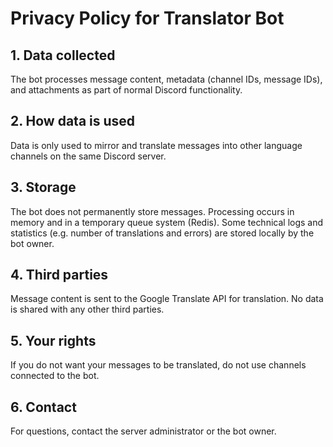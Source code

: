 # Privacy Policy for Translator Bot

## 1. Data collected
The bot processes message content, metadata (channel IDs, message IDs), and attachments as part of normal Discord functionality.

## 2. How data is used
Data is only used to mirror and translate messages into other language channels on the same Discord server.

## 3. Storage
The bot does not permanently store messages. Processing occurs in memory and in a temporary queue system (Redis). Some technical logs and statistics (e.g. number of translations and errors) are stored locally by the bot owner.

## 4. Third parties
Message content is sent to the Google Translate API for translation. No data is shared with any other third parties.

## 5. Your rights
If you do not want your messages to be translated, do not use channels connected to the bot.

## 6. Contact
For questions, contact the server administrator or the bot owner.
